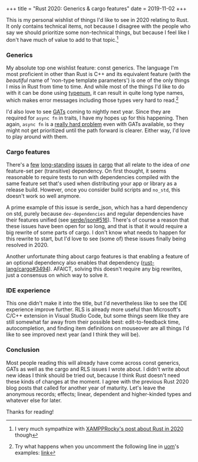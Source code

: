 +++
title = "Rust 2020: Generics & cargo features"
date = 2019-11-02
+++

This is my personal wishlist of things I'd like to see in 2020 relating to Rust.
It only contains technical items, not because I disagree with the people who say
we should prioritize some non-technical things, but because I feel like I don't
have much of value to add to that topic.[^1]

### Generics

My absolute top one wishlist feature: const generics. The language I'm most
proficient in other than Rust is C++ and its equivalent feature (with the
*beautiful* name of 'non-type template parameters') is one of the only things I
miss in Rust from time to time. And while most of the things I'd like to do with
it can be done using [typenum][], it can result in quite long type
names, which makes error messages including those types very hard to read.[^2]

I'd also love to see [GATs][gat] coming to nightly next year. Since they are
required for `async fn` in traits, I have my hopes up for this happening. Then
again, `async fn` is a [really hard problem][async-fn] even with GATs available,
so they might not get prioritized until the path forward is clearer. Either way,
I'd love to play around with them.

[typenum]: https://crates.io/crates/typenum
[gat]: https://github.com/rust-lang/rust/issues/44265
[async-fn]: https://smallcultfollowing.com/babysteps/blog/2019/10/26/async-fn-in-traits-are-hard/

### Cargo features

There's a [few][cargo-1] [long-standing][cargo-2] [issues][cargo-3]
[in][cargo-4] [cargo][cargo-5] that all relate to the idea of *one* feature-set
per (transitive) dependency. On first thought, it seems reasonable to require
tests to run with dependencies compiled with the same feature set that's used
when distributing your app or library as a release build. However, once you
consider build scripts and `no_std`, this doesn't work so well anymore.

A prime example of this issue is serde_json, which has a hard dependency on
std, purely because `dev-dependencies` and regular dependencies have their
features unified (see [serde/json#516][json-pr]). There's of course a reason
that these issues have been open for so long, and that is that it would require
a big rewrite of some parts of cargo. I don't know what needs to happen for this
rewrite to start, but I'd love to see (some of) these issues finally being
resolved in 2020.

Another unfortunate thing about cargo features is that enabling a feature of an
optional dependency also enables that dependency ([rust-lang/cargo#3494][3494]).
AFAICT, solving this doesn't require any big rewrites, just a consensus on which
way to solve it.

[cargo-1]: https://github.com/rust-lang/cargo/issues/1197
[cargo-2]: https://github.com/rust-lang/cargo/issues/1796
[cargo-3]: https://github.com/rust-lang/cargo/issues/2589
[cargo-4]: https://github.com/rust-lang/cargo/issues/2911
[cargo-5]: https://github.com/rust-lang/cargo/issues/5730
[3494]: https://github.com/rust-lang/cargo/issues/3494
[json-pr]: https://github.com/serde-rs/json/pull/516

### IDE experience

This one didn't make it into the title, but I'd nevertheless like to see the IDE
experience improve further. RLS is already more useful than Microsoft's C/C++
extension in Visual Studio Code, but some things seem like they are still
somewhat far away from their possible best: edit-to-feedback time,
autocompletion, and finding item definitions on mouseover are all things I'd
like to see improved next year (and I think they will be).

### Conclusion

Most people reading this will already have come across const generics, GATs as
well as the cargo and RLS issues I wrote about. I didn't write about new ideas
I think should be tried out, because I think Rust doesn't need these kinds of
changes at the moment. I agree with the previous Rust 2020 blog posts that
called for another year of maturity. Let's leave the anonymous records; effects;
linear, dependent and higher-kinded types and whatever else for later.

Thanks for reading!

[rfc2782]: https://github.com/rust-lang/rfcs/pull/2782

[^1]: I very much sympathize with [XAMPPRocky's post about Rust in 2020][xampp]
though

[^2]: Try what happens when you uncomment the following line in [uom][]'s
examples: [link][uom-example]

[xampp]: https://xampprocky.github.io/public/blog/rust-2021/
[uom]: https://crates.io/crates/uom
[uom-example]: https://github.com/iliekturtles/uom/blob/4b338869556be39bac4c3320da0c3298975178fa/examples/si.rs#L16
